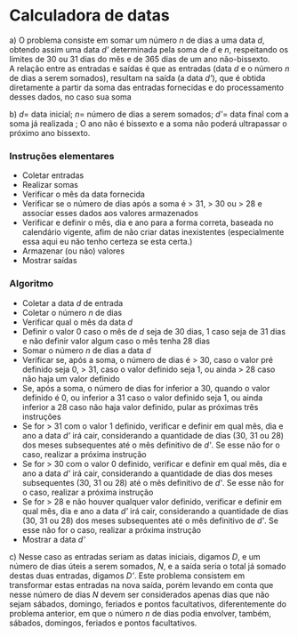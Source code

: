# Calculadora de datas

a) O problema consiste em somar um número *n* de dias a uma data *d*, obtendo assim uma data *d'* determinada pela soma de *d* e *n*, respeitando os limites de 30 ou 31 dias do mês e de 365 dias de um ano não-bissexto.\
A relação entre as entradas e saídas é que as entradas (data *d* e o número *n* de dias a serem somados), resultam na saída (a data *d'*), que é obtida diretamente a partir da soma das entradas fornecidas e do processamento desses dados, no caso sua soma

b)  *d*= data inicial; *n*= número de dias a serem somados; *d'*= data final com a soma já realizada ; O ano não é bissexto e a soma não poderá ultrapassar o próximo ano bissexto.

### Instruções elementares
* Coletar entradas
* Realizar somas
* Verificar o mês da data fornecida
* Verificar se o número de dias após a soma é > 31, > 30 ou > 28 e associar esses dados aos valores armazenados
* Verificar e definir o mês, dia e ano para a forma correta, baseada no calendário vigente, afim de não criar datas inexistentes (especialmente essa aqui eu não tenho certeza se esta certa.)
* Armazenar (ou não) valores
* Mostrar saídas
 
 ### Algoritmo
* Coletar a data *d* de entrada
* Coletar o número *n* de dias
* Verificar qual o mês da data *d*
* Definir o valor 0 caso o mês de *d* seja de 30 dias, 1 caso seja de 31 dias e não definir valor algum caso o mês tenha 28 dias
* Somar o número *n* de dias a data *d*
* Verificar se, após a soma, o número de dias é > 30, caso o valor pré definido seja 0, > 31, caso o valor definido seja 1, ou ainda > 28 caso não haja um valor definido
* Se, após a soma, o número de dias for inferior a 30, quando o valor definido é 0, ou inferior a 31 caso o valor definido seja 1, ou ainda inferior a 28 caso não haja valor definido, pular as próximas três instruções
* Se for > 31 com o valor 1 definido, verificar e definir em qual mês, dia e ano a data *d'* irá cair, considerando a quantidade de dias (30, 31 ou 28) dos meses subsequentes até o mês definitivo de *d'*. Se esse não for o caso, realizar a próxima instrução
* Se for > 30 com o valor 0 definido, verificar e definir em qual mês, dia e ano a data *d'* irá cair, considerando a quantidade de dias dos meses subsequentes (30, 31 ou 28) até o mês definitivo de *d'*. Se esse não for o caso, realizar a próxima instrução
* Se for > 28 e não houver qualquer valor definido, verificar e definir em qual mês, dia e ano a data *d'* irá cair, considerando a quantidade de dias (30, 31 ou 28) dos meses subsequentes até o mês definitivo de *d'*. Se esse não for o caso, realizar a próxima instrução
* Mostrar a data *d'*

c) Nesse caso as entradas seriam as datas iniciais, digamos *D*, e um número de dias úteis a serem somados, *N*, e a saída seria o total já somado destas duas entradas, digamos *D'*. Este problema consistem em transformar estas entradas na nova saída, porém levando em conta que nesse número de dias *N* devem ser considerados apenas dias que não sejam sábados, domingo, feriados e pontos facultativos, diferentemente do problema anterior, em que o número *n* de dias podia envolver, também, sábados, domingos, feriados e pontos facultativos.

